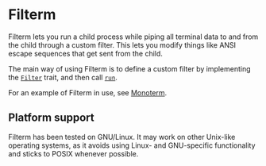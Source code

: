 Filterm
=======

Filterm lets you run a child process while piping all terminal data to and
from the child through a custom filter. This lets you modify things like
ANSI escape sequences that get sent from the child.

The main way of using Filterm is to define a custom filter by implementing
the [`Filter`] trait, and then call [`run`].

For an example of Filterm in use, see [Monoterm].

Platform support
----------------

Filterm has been tested on GNU/Linux. It may work on other Unix-like
operating systems, as it avoids using Linux- and GNU-specific functionality
and sticks to POSIX whenever possible.

[Monoterm]: https://github.com/taylordotfish/monoterm
[`Filter`]: https://docs.rs/filterm/0.4/filterm/trait.Filter.html
[`run`]: https://docs.rs/filterm/0.4/filterm/fn.run.html

